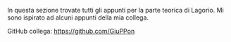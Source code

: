 In questa sezione trovate tutti gli appunti per la parte teorica di Lagorio. Mi sono ispirato ad alcuni appunti della mia collega.

GitHub collega: https://github.com/GiuPPon
